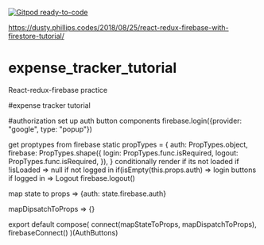 [![Gitpod ready-to-code](https://img.shields.io/badge/Gitpod-ready--to--code-blue?logo=gitpod)](https://gitpod.io/#https://github.com/Spydirwebb/expense_tracker_tutorial)

https://dusty.phillips.codes/2018/08/25/react-redux-firebase-with-firestore-tutorial/
# expense_tracker_tutorial
React-redux-firebase practice


#expense tracker tutorial

#authorization
set up auth button components
	firebase.login({provider: "google", type: "popup"})

get proptypes from firebase
	static propTypes = {
        auth: PropTypes.object,
        firebase: PropTypes.shape({
            login: PropTypes.func.isRequired,
            logout: PropTypes.func.isRequired,
        }),
    }
conditionally render
	if its not loaded
		if !isLoaded => null
	if not logged in
		if(isEmpty(this.props.auth) => login buttons
	if logged in
		=> Logout
			firebase.logout()

map state to props
	=> {auth: state.firebase.auth}

mapDipsatchToProps => {}

export default compose(
    connect(mapStateToProps, mapDispatchToProps),
    firebaseConnect()
)(AuthButtons)